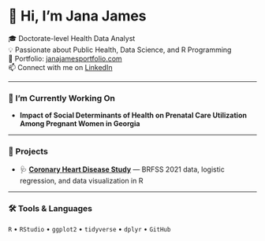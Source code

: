 # 👋 Hi, I’m Jana James

🎓 Doctorate-level Health Data Analyst  
💡 Passionate about Public Health, Data Science, and R Programming  
📂 Portfolio: [janajamesportfolio.com](https://janajamesportfolio.com)  
📫 Connect with me on [LinkedIn](https://www.linkedin.com/in/jana-james-b0422663/)

---

### 🔭 I’m Currently Working On
- **Impact of Social Determinants of Health on Prenatal Care Utilization Among Pregnant Women in Georgia**

---

### 🔬 Projects
- 🩺 **[Coronary Heart Disease Study](https://github.com/janajames15/health-data-portfolio)** — BRFSS 2021 data, logistic regression, and data visualization in R

---

### 🛠️ Tools & Languages  
`R` • `RStudio` • `ggplot2` • `tidyverse` • `dplyr` • `GitHub`
